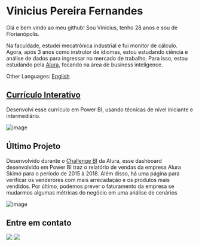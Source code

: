 # Vinicius Pereira Fernandes

Olá e bem vindo ao meu github! Sou Vinicius, tenho 28 anos e sou de Florianópolis.

Na faculdade, estudei mecatrônica industrial e fui monitor de cálculo. Agora, após 3 anos como instrutor de idiomas, estou estudando ciência e análise de dados para ingressar no mercado de trabalho. Para isso, estou estudando pela [Alura](https://www.alura.com.br), focando na área de business inteligence.

Other Languages: [English](https://github.com/vinicius-pf/vinicius-pf/blob/main/README_EN.md)

## [Currículo Interativo](https://bit.ly/Vinicius_PF)

Desenvolvi esse currículo em Power BI, usando técnicas de nível iniciante e intermediário.

![image](https://user-images.githubusercontent.com/6025360/157492708-10ed05a1-9e7a-4d57-a440-0ab13d6b0e42.png)

## Último Projeto

Desenvolvido durante o [Challenge BI](https://github.com/vinicius-pf/BI_Challenge_2) da Alura, esse dashboard desenvolvido em Power BI traz o relatório de vendas da empresa Alura Skimó para o período de 2015 à 2018. Além disso, há uma página para verificar os venderores com mais arrecadação e os produtos mais vendidos. Por último, podemos prever o faturamento da empresa se mudarmos algumas métricas do negócio em uma análise de cenários 

![image](https://user-images.githubusercontent.com/6025360/157491875-c129de35-6d67-48cf-8a8d-a0a48f54e36f.png)


## Entre em contato
<div>
<a href = "mailto:vinicius-pf@outlook.com"><img src="https://img.shields.io/badge/Outlook-blue?style=for-the-badge&logo=microsoftoutlook&logoColor=white" target="_blank"></a>
<a href="https://www.linkedin.com/in/viniciuspf/" target="_blank"><img src="https://img.shields.io/badge/-LinkedIn-%230077B5?style=for-the-badge&logo=linkedin&logoColor=white" target="_blank"></a>   
</div>
